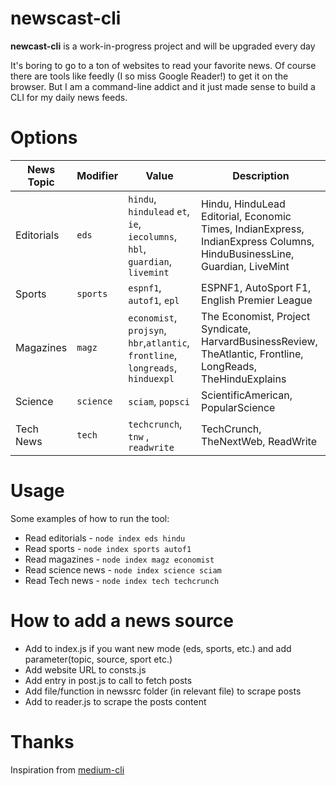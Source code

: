 # newscast-cli

**newcast-cli** is a work-in-progress project and will be upgraded every day

It's boring to go to a ton of websites to read your favorite news. Of course there are tools like feedly (I so miss Google Reader!) to get it on the browser.
But I am a command-line addict and it just made sense to build a CLI for my daily news feeds.

# Options

| News Topic | Modifier  | Value                                                                           | Description                                                                                                             |
| ---------- | --------- | ------------------------------------------------------------------------------- | ----------------------------------------------------------------------------------------------------------------------- |
| Editorials | `eds`     | `hindu`, `hindulead` `et`, `ie`, `iecolumns`, `hbl`, `guardian`, `livemint`     | Hindu, HinduLead Editorial, Economic Times, IndianExpress, IndianExpress Columns, HinduBusinessLine, Guardian, LiveMint |
| Sports     | `sports`  | `espnf1`, `autof1`, `epl`                                                       | ESPNF1, AutoSport F1, English Premier League                                                                            |
| Magazines  | `magz`    | `economist`, `projsyn`, `hbr`,`atlantic`, `frontline`, `longreads`, `hinduexpl` | The Economist, Project Syndicate, HarvardBusinessReview, TheAtlantic, Frontline, LongReads, TheHinduExplains            |
| Science    | `science` | `sciam`, `popsci`                                                               | ScientificAmerican, PopularScience                                                                                      |
| Tech News  | `tech`    | `techcrunch`, `tnw` , `readwrite`                                               | TechCrunch, TheNextWeb, ReadWrite                                                                                       |

# Usage

Some examples of how to run the tool:

- Read editorials - `node index eds hindu`
- Read sports - `node index sports autof1`
- Read magazines - `node index magz economist`
- Read science news - `node index science sciam`
- Read Tech news - `node index tech techcrunch`

# How to add a news source

- Add to index.js if you want new mode (eds, sports, etc.) and add parameter(topic, source, sport etc.)
- Add website URL to consts.js
- Add entry in post.js to call to fetch posts
- Add file/function in newssrc folder (in relevant file) to scrape posts
- Add to reader.js to scrape the posts content

# Thanks

Inspiration from [medium-cli](https://github.com/djadmin/medium-cli)
